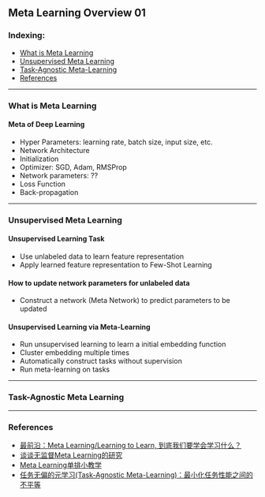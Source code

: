 ## Meta Learning Overview 01
### Indexing:
- [What is Meta Learning](#What-is-Meta-Learning)
- [Unsupervised Meta Learning](#Unsupervised-Meta-Learning)
- [Task-Agnostic Meta-Learning](#Task-Agnostic-Meta-Learning)
- [References](#References)

---
### What is Meta Learning
#### Meta of Deep Learning
- Hyper Parameters: learning rate, batch size, input size, etc.
- Network Architecture
- Initialization
- Optimizer: SGD, Adam, RMSProp
- Network parameters: ??
- Loss Function
- Back-propagation

---
### Unsupervised Meta Learning
#### Unsupervised Learning Task
- Use unlabeled data to learn feature representation
- Apply learned feature representation to Few-Shot Learning 

#### How to update network parameters for unlabeled data
- Construct a network (Meta Network) to predict parameters to be updated

#### Unsupervised Learning via Meta-Learning
- Run unsupervised learning to learn a initial embedding function
- Cluster embedding multiple times
- Automatically construct tasks without supervision
- Run meta-learning on tasks

---
### Task-Agnostic Meta Learning


---
### References
- [最前沿：Meta Learning/Learning to Learn, 到底我们要学会学习什么？](https://zhuanlan.zhihu.com/p/32270990)
- [谈谈无监督Meta Learning的研究](https://zhuanlan.zhihu.com/p/46339823)
- [Meta Learning单排小教学](https://zhuanlan.zhihu.com/p/46059552)
- [任务无偏的元学习(Task-Agnostic Meta-Learning)：最小化任务性能之间的不平等](https://zhuanlan.zhihu.com/p/37076777)

